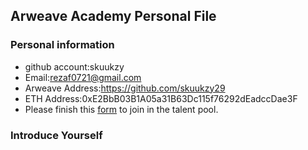 ## Arweave Academy Personal File

### Personal information

- github account:skuukzy
- Email:rezaf0721@gmail.com
- Arweave Address:https://github.com/skuukzy29
- ETH Address:0xE2BbB03B1A05a31B63Dc115f76292dEadccDae3F
- Please finish this [form](https://docs.google.com/forms/d/e/1FAIpQLSfWA5fIIcBgmRppm3jNz5vmf9Mai_QMVil-2pO4r7YKn_Zhtw/viewform?usp=sf_link) to join in the talent pool.

### Introduce Yourself
